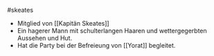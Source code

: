 #skeates
- Mitglied von [[Kapitän Skeates]]
- Ein hagerer Mann mit schulterlangen Haaren und wettergegerbten Aussehen und Hut.
- Hat die Party bei der Befreieung von [[Yorat]] begleitet.
